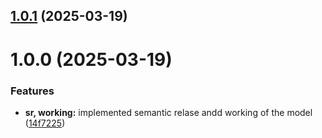 ## [1.0.1](https://github.com/leocodeio-chatpilot/chatpilot-py-m/compare/v1.0.0...v1.0.1) (2025-03-19)

# 1.0.0 (2025-03-19)


### Features

* **sr, working:** implemented semantic relase andd working of the model ([14f7225](https://github.com/leocodeio-chatpilot/chatpilot-py-m/commit/14f72255dcc779b2d82cc5dbae97043426bf991e))
